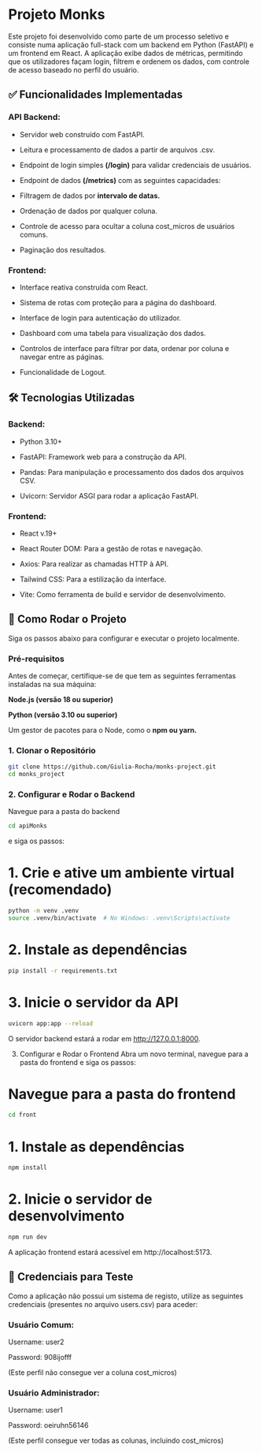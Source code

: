 # Projeto Monks

Este projeto foi desenvolvido como parte de um processo seletivo e consiste numa aplicação full-stack com um backend em Python (FastAPI) e um frontend em React. A aplicação exibe dados de métricas, permitindo que os utilizadores façam login, filtrem e ordenem os dados, com controle de acesso baseado no perfil do usuário.



## ✅ Funcionalidades Implementadas
### API Backend:

- Servidor web construído com FastAPI.

- Leitura e processamento de dados a partir de arquivos .csv.

- Endpoint de login simples **(/login)** para validar credenciais de usuários.

- Endpoint de dados **(/metrics)** com as seguintes capacidades:

- Filtragem de dados por **intervalo de datas.**

- Ordenação de dados por qualquer coluna.

- Controle de acesso para ocultar a coluna cost_micros de usuários comuns.

- Paginação dos resultados.

### Frontend:

- Interface reativa construída com React.

- Sistema de rotas com proteção para a página do dashboard.

- Interface de login para autenticação do utilizador.

- Dashboard com uma tabela para visualização dos dados.

- Controlos de interface para filtrar por data, ordenar por coluna e navegar entre as páginas.

- Funcionalidade de Logout.

## 🛠️ Tecnologias Utilizadas
### Backend:

- Python 3.10+

- FastAPI: Framework web para a construção da API.

- Pandas: Para manipulação e processamento dos dados dos arquivos CSV.

- Uvicorn: Servidor ASGI para rodar a aplicação FastAPI.

### Frontend:

- React v.19+

- React Router DOM: Para a gestão de rotas e navegação.

- Axios: Para realizar as chamadas HTTP à API.

- Tailwind CSS: Para a estilização da interface.

- Vite: Como ferramenta de build e servidor de desenvolvimento.

## 🚀 Como Rodar o Projeto
Siga os passos abaixo para configurar e executar o projeto localmente.

### Pré-requisitos
Antes de começar, certifique-se de que tem as seguintes ferramentas instaladas na sua máquina:

**Node.js (versão 18 ou superior)**

**Python (versão 3.10 ou superior)**

Um gestor de pacotes para o Node, como o **npm ou yarn.**

### 1. Clonar o Repositório
```bash
git clone https://github.com/Giulia-Rocha/monks-project.git
cd monks_project
```
### 2. Configurar e Rodar o Backend
Navegue para a pasta do backend 
```bash
cd apiMonks
```

 e siga os passos:

# 1. Crie e ative um ambiente virtual (recomendado)
```bash
python -m venv .venv
source .venv/bin/activate  # No Windows: .venv\Scripts\activate
```
# 2. Instale as dependências
```bash
pip install -r requirements.txt
```
# 3. Inicie o servidor da API
```bash
uvicorn app:app --reload
```
O servidor backend estará a rodar em http://127.0.0.1:8000.

3. Configurar e Rodar o Frontend
Abra um novo terminal, navegue para a pasta do frontend e siga os passos:

# Navegue para a pasta do frontend 
```bash
cd front
```

# 1. Instale as dependências
```bash
npm install
```
# 2. Inicie o servidor de desenvolvimento
```bash
npm run dev
```

A aplicação frontend estará acessível em http://localhost:5173.

## 🔑 Credenciais para Teste
Como a aplicação não possui um sistema de registo, utilize as seguintes credenciais (presentes no arquivo users.csv) para aceder:

### Usuário Comum:

Username: user2

Password: 908ijofff

(Este perfil não consegue ver a coluna cost_micros)

### Usuário Administrador:

Username: user1

Password: oeiruhn56146

(Este perfil consegue ver todas as colunas, incluindo cost_micros)